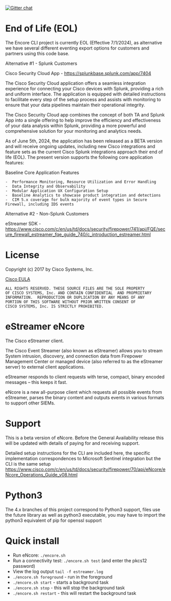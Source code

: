 [![Gitter chat](https://img.shields.io/badge/gitter-join%20chat-brightgreen.svg)](https://gitter.im/CiscoSecurity/Lobby "Gitter chat")

# End of Life (EOL)

The Encore CLI project is currently EOL (Effective 7/1/2024), as alternative we have several different eventing export options for customers and partners using this code base.

Alternative #1 - Splunk Customers

Cisco Security Cloud App - https://splunkbase.splunk.com/app/7404

The Cisco Security Cloud application offers a seamless integration experience for connecting your Cisco devices with Splunk, providing a rich and uniform interface. The application is equipped with detailed instructions to facilitate every step of the setup process and assists with monitoring to ensure that your data pipelines maintain their operational integrity.

The Cisco Security Cloud app combines the concept of both TA and Splunk App into a single offering to help improve the efficiency and effectiveness of your data analysis within Splunk, providing a more powerful and comprehensive solution for your monitoring and analytics needs.

As of June 5th, 2024, the application has been released as a BETA version and will receive ongoing updates, including new Cisco integrations and feature sets as the current Cisco Splunk integrations approach their end of life (EOL). The present version supports the following core application features:

Baseline Core Application Features

    -  Performance Monitoring, Resource Utilization and Error Handling
    -  Data Integrity and Observability
    -  Modular Application UX Configuration Setup 
    -  Baseline Analytics to showcase product integration and detections
    -  CIM 5.x coverage for bulk majority of event types in Secure Firewall, including IDS events
    
Alternative #2 - Non-Splunk Customers

eStreamer SDK - https://www.cisco.com/c/en/us/td/docs/security/firepower/741/api/FQE/secure_firewall_estreamer_fqe_guide_740/c_introduction_estreamer.html


# License

Copyright (c) 2017 by Cisco Systems, Inc.

[Cisco EULA](http://www.cisco.com/c/en/us/about/legal/cloud-and-software/software-terms.html)

    ALL RIGHTS RESERVED. THESE SOURCE FILES ARE THE SOLE PROPERTY
    OF CISCO SYSTEMS, Inc. AND CONTAIN CONFIDENTIAL  AND PROPRIETARY
    INFORMATION.  REPRODUCTION OR DUPLICATION BY ANY MEANS OF ANY
    PORTION OF THIS SOFTWARE WITHOUT PRIOR WRITTEN CONSENT OF
    CISCO SYSTEMS, Inc. IS STRICTLY PROHIBITED.

# eStreamer eNcore
The Cisco eStreamer client. 

The Cisco Event Streamer (also known as eStreamer) allows you to stream System intrusion,
discovery, and connection data from Firepower Management Center or managed device (also
referred to as the eStreamer server) to external client applications.

eStreamer responds to client requests with terse, compact, binary encoded messages – this
keeps it fast.

eNcore is a new all-purpose client which requests all possible events from eStreamer, parses
the binary content and outputs events in various formats to support other SIEMs.

# Support
This is a beta version of eNcore. Before the General Availability release this will be
updated with details of paying for and receiving support.

Detailed setup instructions for the CLI are included here, the specific implementation correspondences to Microsoft Sentinel integration but the CLI is the same setup
https://www.cisco.com/c/en/us/td/docs/security/firepower/70/api/eNcore/eNcore_Operations_Guide_v08.html

# Python3

The 4.x branches of this project correspond to Python3 support, files use the future library as well as python3 executable, you may have to import the python3 equivalent of pip for openssl support

# Quick install
* Run eNcore: `./encore.sh`
* Run a connectivity test: `./encore.sh test` (and enter the pkcs12 password)
* View the log output `tail -f estreamer.log`
* `./encore.sh foreground` - run in the foreground
* `./encore.sh start` - starts a background task
* `./encore.sh stop` - this will stop the background task
* `./encore.sh restart` - this will restart the background task
